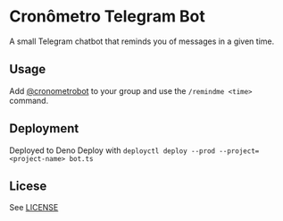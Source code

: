 # Cronômetro Telegram Bot

A small Telegram chatbot that reminds you of messages in a given time.

## Usage

Add [@cronometrobot](https://t.me/cronometrobot) to your group and use the `/remindme <time>` command.

## Deployment

Deployed to Deno Deploy with `deployctl deploy --prod --project=<project-name> bot.ts`

## Licese

See [LICENSE](LICENSE)
